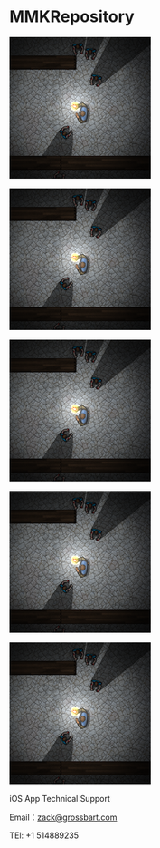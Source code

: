 # MMKRepository

![image](https://github.com/MMK460/MMKRepository/blob/master/001.png)

![image](https://github.com/MMK460/MMKRepository/blob/master/001.png)

![image](https://github.com/MMK460/MMKRepository/blob/master/001.png)

![image](https://github.com/MMK460/MMKRepository/blob/master/001.png)

![image](https://github.com/MMK460/MMKRepository/blob/master/001.png)





iOS App Technical Support

Email：zack@grossbart.com

TEl: +1 514889235

